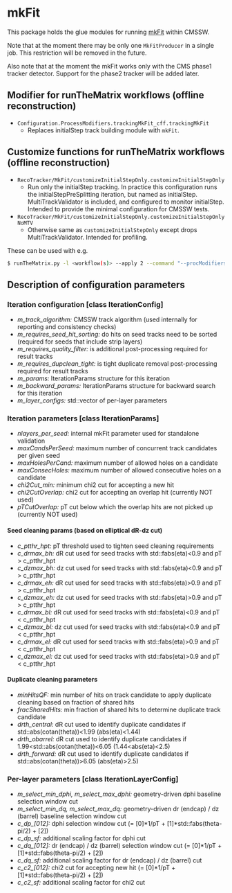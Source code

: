# mkFit

This package holds the glue modules for running
[mkFit](http://trackreco.github.io/) within CMSSW.

Note that at the moment there may be only one `MkFitProducer` in a
single job. This restriction will be removed in the future.

Also note that at the moment the mkFit works only with the CMS phase1
tracker detector. Support for the phase2 tracker will be added later.

## Modifier for runTheMatrix workflows (offline reconstruction)

* `Configuration.ProcessModifiers.trackingMkFit_cff.trackingMkFit`
  * Replaces initialStep track building module with `mkFit`.

## Customize functions for runTheMatrix workflows (offline reconstruction)

* `RecoTracker/MkFit/customizeInitialStepOnly.customizeInitialStepOnly`
  * Run only the initialStep tracking. In practice this configuration
    runs the initialStepPreSplitting iteration, but named as
    initialStep. MultiTrackValidator is included, and configured to
    monitor initialStep. Intended to provide the minimal configuration
    for CMSSW tests.
* `RecoTracker/MkFit/customizeInitialStepOnly.customizeInitialStepOnlyNoMTV`
  * Otherwise same as `customizeInitialStepOnly` except drops
    MultiTrackValidator. Intended for profiling.


These can be used with e.g.
```bash
$ runTheMatrix.py -l <workflow(s)> --apply 2 --command "--procModifiers trackingMkFit --customise RecoTracker/MkFit/customizeInitialStepToMkFit.customizeInitialStepOnly"
```

## Description of configuration parameters

### Iteration configuration [class IterationConfig]

* *m_track_algorithm:* CMSSW track algorithm (used internally for reporting and consistency checks)
* *m_requires_seed_hit_sorting:* do hits on seed tracks need to be sorted (required for seeds that include strip layers)
* *m_requires_quality_filter:* is additional post-processing required for result tracks
* *m_requires_dupclean_tight:* is tight duplicate removal post-processing required for result tracks
* *m_params:* IterationParams structure for this iteration
* *m_backward_params:* IterationParams structure for backward search for this iteration
* *m_layer_configs:* std::vector of per-layer parameters

### Iteration parameters [class IterationParams]

* *nlayers_per_seed:* internal mkFit parameter used for standalone validation
* *maxCandsPerSeed:* maximum number of concurrent track candidates per given seed
* *maxHolesPerCand:* maximum number of allowed holes on a candidate
* *maxConsecHoles:*  maximum number of allowed consecutive holes on a candidate
* *chi2Cut_min:*     minimum chi2 cut for accepting a new hit
* *chi2CutOverlap:*  chi2 cut for accepting an overlap hit (currently NOT used)
* *pTCutOverlap:*    pT cut below which the overlap hits are not picked up (currently NOT used)

#### Seed cleaning params (based on elliptical dR-dz cut)

* *c_ptthr_hpt:* pT threshold used to tighten seed cleaning requirements
* *c_drmax_bh:* dR cut used for seed tracks with std::fabs(eta)<0.9 and pT > c_ptthr_hpt
* *c_dzmax_bh:* dz cut used for seed tracks with std::fabs(eta)<0.9 and pT > c_ptthr_hpt
* *c_drmax_eh:* dR cut used for seed tracks with std::fabs(eta)>0.9 and pT > c_ptthr_hpt
* *c_dzmax_eh:* dz cut used for seed tracks with std::fabs(eta)>0.9 and pT > c_ptthr_hpt
* *c_drmax_bl:* dR cut used for seed tracks with std::fabs(eta)<0.9 and pT < c_ptthr_hpt
* *c_dzmax_bl:* dz cut used for seed tracks with std::fabs(eta)<0.9 and pT < c_ptthr_hpt
* *c_drmax_el:* dR cut used for seed tracks with std::fabs(eta)>0.9 and pT < c_ptthr_hpt
* *c_dzmax_el:* dz cut used for seed tracks with std::fabs(eta)>0.9 and pT < c_ptthr_hpt

#### Duplicate cleaning parameters

* *minHitsQF:* min number of hits on track candidate to apply duplicate cleaning based on fraction of shared hits
* *fracSharedHits:* min fraction of shared hits to determine duplicate track candidate
* *drth_central:* dR cut used to identify duplicate candidates if std::abs(cotan(theta))<1.99 (abs(eta)<1.44)
* *drth_obarrel:* dR cut used to identify duplicate candidates if 1.99<std::abs(cotan(theta))<6.05 (1.44<abs(eta)<2.5)
* *drth_forward:* dR cut used to identify duplicate candidates if std::abs(cotan(theta))>6.05 (abs(eta)>2.5)

### Per-layer parameters [class IterationLayerConfig]

* *m_select_min_dphi, m_select_max_dphi:* geometry-driven dphi baseline selection window cut
* *m_select_min_dq, m_select_max_dq:* geometry-driven dr (endcap) / dz (barrel) baseline selection window cut
* *c_dp_[012]:* dphi selection window cut (= [0]*1/pT + [1]*std::fabs(theta-pi/2) + [2])
* *c_dp_sf:* additional scaling factor for dphi cut
* *c_dq_[012]:* dr (endcap) / dz (barrel) selection window cut (= [0]*1/pT + [1]*std::fabs(theta-pi/2) + [2])
* *c_dq_sf:* additional scaling factor for dr (endcap) / dz (barrel) cut
* *c_c2_[012]:* chi2 cut for accepting new hit (= [0]*1/pT + [1]*std::fabs(theta-pi/2) + [2])
* *c_c2_sf:* additional scaling factor for chi2 cut
